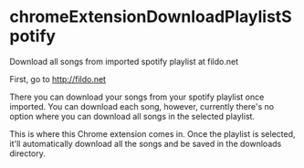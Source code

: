 # chromeExtensionDownloadPlaylistSpotify
Download all songs from imported spotify playlist at fildo.net


First, go to http://fildo.net

There you can download your songs from your spotify playlist once imported. 
You can download each song, however, currently there's no option where you can download all songs in the selected playlist.

This is where this Chrome extension comes in. 
Once the playlist is selected, it'll automatically download all the songs and be saved in the downloads directory.
